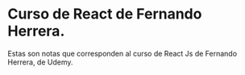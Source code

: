 # Curso de React de Fernando Herrera.

Estas son notas que corresponden al curso de React Js de Fernando Herrera, de Udemy.

